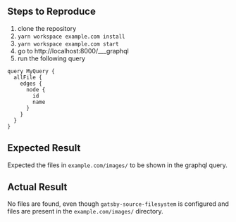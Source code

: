 ## Steps to Reproduce

1. clone the repository
2. `yarn workspace example.com install`
3. `yarn workspace example.com start`
4. go to http://localhost:8000/___graphql
5. run the following query

```
query MyQuery {
  allFile {
    edges {
      node {
        id
        name
      }
    }
  }
}

```

## Expected Result

Expected the files in `example.com/images/` to be shown in the graphql query.

## Actual Result

No files are found, even though `gatsby-source-filesystem` is configured and files are present in the `example.com/images/` directory.
